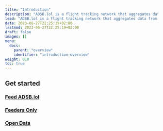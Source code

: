 ```yaml
---
title: "Introduction"
description: "ADSB.lol is a flight tracking network that aggregates data from volunteer feeders around the world."
lead: "ADSB.lol is a flight tracking network that aggregates data from volunteer feeders around the world."
date: 2023-06-27T22:25:19+02:00
lastmod: 2023-06-27T22:25:19+02:00
draft: false
images: []
menu:
  docs:
    parent: "overview"
    identifier: "introduction-overview"
weight: 010
toc: true
---
```


## Get started

### [Feed ADSB.lol](../../get-started/introduction)

### [Feeders Only](../../feeders-only/introduction)

### [Open Data](../../open-data/)
